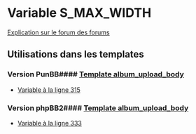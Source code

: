 # Variable S_MAX_WIDTH
[Explication sur le forum des forums](http://forum.forumactif.com/t294113-listing-des-variables#S_MAX_WIDTH)
## Utilisations dans les templates
### Version PunBB#### [Template album_upload_body](punbb/album_upload_body.md)
* [Variable à la ligne 315](../punbb/album_upload_body.tpl#L315)
### Version phpBB2#### [Template album_upload_body](subsilver/album_upload_body.md)
* [Variable à la ligne 333](../subsilver/album_upload_body.tpl#L333)